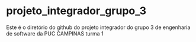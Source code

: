# projeto_integrador_grupo_3
Este é o diretório do github do projeto integrador do grupo 3 de engenharia de software da PUC CAMPINAS turma 1
